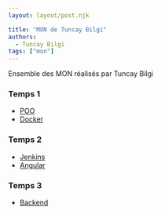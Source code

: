 ```yaml
---
layout: layout/post.njk

title: "MON de Tuncay Bilgi"
authors:
  - Tuncay Bilgi
tags: ["mon"]
---
```


<!-- début résumé -->

Ensemble des MON réalisés par Tuncay Bilgi

<!-- fin résumé -->


### Temps 1
- [POO](./MON/POO) 
- [Docker](./MON/Docker)

### Temps 2
- [Jenkins](./MON/Jenkins) 
- [Angular](./MON/Angular)

### Temps 3
- [Backend](./MON/Backend)
